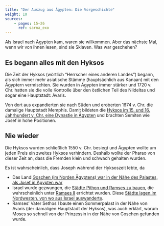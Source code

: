 ```yaml
---
title: "Der Auszug aus Ägypten: Die Vorgeschichte"
weight: 10
sources:
    - pages: 15–26
      ref: sarna_exo
---
```


Als Israel nach Ägypten kam, waren sie willkommen. Aber das nächste Mal, wenn wir von ihnen lesen, sind sie Sklaven. Was war geschehen?

## Es begann alles mit den Hyksos

<a name="de3d"></a>
Die Zeit der Hyksos (wörtlich “Herrscher eines anderen Landes”) begann, als sich immer mehr asiatische Stämme (hauptsächlich aus Kanaan) mit den Ägyptern vermischten. Sie wurden in Ägypten immer stärker und 1720 v. Chr. hatten sie die volle Kontrolle über den östlichen Teil des Nildeltas und sogar eine Hauptstadt: Avaris.

Von dort aus expandierten sie nach Süden und eroberten 1674 v. Chr. die damalige Hauptstadt Memphis. Damit bildeten die [Hyksos im 15. und 16. Jahrhundert v. Chr. eine Dynastie in Ägypten](https://de.wikipedia.org/wiki/Geschichte_des_Alten_%C3%84gypten#Die_Gro%C3%9Fe_Hyksos-Dynastie_um_Avaris) und brachten Semiten wie Josef in hohe Positionen.

## Nie wieder

<a name="1933"></a>
Die Hyksos wurden schließlich 1550 v. Chr. besiegt und Ägypten wollte um jeden Preis ein zweites Hyksos verhindern. Deshalb wollte der Pharao von dieser Zeit an, dass die Fremden klein und schwach gehalten wurden.

Es ist wahrscheinlich, dass Joseph während der Hyksoszeit lebte, da

- Das Land [Goschen (im Norden Ägyptens) war in der Nähe des Palastes, als Josef in Ägypten war](https://www.bibleserver.com/SLT/1.Mose45%2C10)
- Israel wurde gezwungen, die [Städte Pithon und Ramses zu bauen](https://www.bibleserver.com/SLT/2.Mose1%2C11), die wahrscheinlich unter [Ramses II](https://de.wikipedia.org/wiki/Ramses_II.) errichtet wurden. Diese [Städte lagen im Nordwesten, von wo aus Israel auswanderte](https://www.bibleserver.com/SLT/2.Mose12%2C37).
- Ramses’ Vater Sethos I baute einen Sommerpalast in der Nähe von Avaris (der damaligen Hauptstadt der Hyksos), was auch erklärt, warum Moses so schnell von der Prinzessin in der Nähe von Goschen gefunden wurde.
